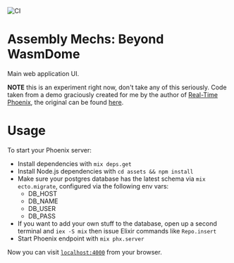 ![CI](https://github.com/wascc/wasmdome-web/workflows/CI/badge.svg)

# Assembly Mechs: Beyond WasmDome

Main web application UI.

**NOTE** this is an experiment right now, don't take any of this seriously. Code taken from a demo graciously created for me by the author of [Real-Time Phoenix](https://pragprog.com/book/sbsockets/real-time-phoenix), the original can be found [here](https://github.com/sb8244/gnat-live-view-demo).

# Usage

To start your Phoenix server:

  * Install dependencies with `mix deps.get`
  * Install Node.js dependencies with `cd assets && npm install`
  * Make sure your postgres database has the latest schema via `mix ecto.migrate`, configured via the following env vars:
    * DB_HOST
    * DB_NAME
    * DB_USER
    * DB_PASS
  * If you want to add your own stuff to the database, open up a second terminal and `iex -S mix` then issue Elixir commands like `Repo.insert`
  * Start Phoenix endpoint with `mix phx.server`

Now you can visit [`localhost:4000`](http://localhost:4000) from your browser.
